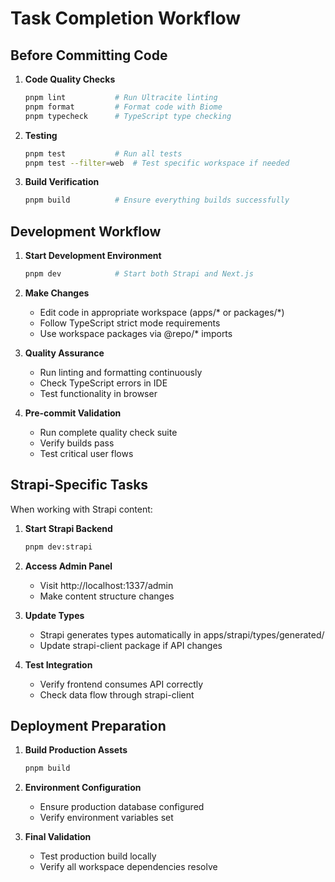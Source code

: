 # Task Completion Workflow

## Before Committing Code
1. **Code Quality Checks**
   ```bash
   pnpm lint           # Run Ultracite linting
   pnpm format         # Format code with Biome
   pnpm typecheck      # TypeScript type checking
   ```

2. **Testing**
   ```bash
   pnpm test           # Run all tests
   pnpm test --filter=web  # Test specific workspace if needed
   ```

3. **Build Verification**
   ```bash
   pnpm build          # Ensure everything builds successfully
   ```

## Development Workflow
1. **Start Development Environment**
   ```bash
   pnpm dev            # Start both Strapi and Next.js
   ```

2. **Make Changes**
   - Edit code in appropriate workspace (apps/* or packages/*)
   - Follow TypeScript strict mode requirements
   - Use workspace packages via @repo/* imports

3. **Quality Assurance**
   - Run linting and formatting continuously
   - Check TypeScript errors in IDE
   - Test functionality in browser

4. **Pre-commit Validation**
   - Run complete quality check suite
   - Verify builds pass
   - Test critical user flows

## Strapi-Specific Tasks
When working with Strapi content:
1. **Start Strapi Backend**
   ```bash
   pnpm dev:strapi
   ```

2. **Access Admin Panel**
   - Visit http://localhost:1337/admin
   - Make content structure changes

3. **Update Types**
   - Strapi generates types automatically in apps/strapi/types/generated/
   - Update strapi-client package if API changes

4. **Test Integration**
   - Verify frontend consumes API correctly
   - Check data flow through strapi-client

## Deployment Preparation
1. **Build Production Assets**
   ```bash
   pnpm build
   ```

2. **Environment Configuration**
   - Ensure production database configured
   - Verify environment variables set

3. **Final Validation**
   - Test production build locally
   - Verify all workspace dependencies resolve